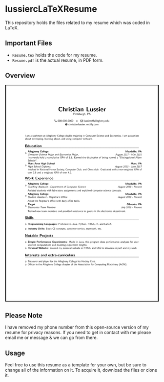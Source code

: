# lussiercLaTeXResume
This repository holds the files related to my resume which was coded in LaTeX.

## Important Files
- `Resume.tex` holds the code for my resume.
- `Resume.pdf` is the actual resume, in PDF form.

## Overview
![A Picture Of My Resume](images/resPic.png)

## Please Note
I have removed my phone number from this open-source version of my resume for privacy reasons. If you need to get in contact with me please email me or message & we can go from there.

## Usage
Feel free to use this resume as a template for your own, but be sure to change all of the information on it. To acquire it, download the files or clone it.
